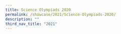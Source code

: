 ```yaml
---
title: Science Olympiads 2020
permalink: /showcase/2021/Science-Olympiads-2020/
description: ""
third_nav_title: "2021"
---
```

